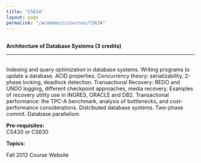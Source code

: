 ```yaml
---
title: "CS634"
layout: page
permalink: "/academics/courses/CS634"
---
```




\
**Architecture of Database Systems (3 credits)**

---

\
Indexing and query optimization in database systems. Writing programs to update a database. ACID properties. Concurrency theory: serializability, 2-phase locking, deadlock detection. Transactional Recovery: REDO and UNDO logging, different checkpoint approaches, media recovery. Examples of recovery utility use in INGRES, ORACLE and DB2. Transactional performance: the TPC-A benchmark, analysis of bottlenecks, and cost-performance considerations. Distributed database systems. Two-phase commit. Database parallelism.

**Pre-requisites:**
\
CS430 or CS630

**Topics:**

Fall 2012 Course Website
